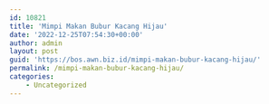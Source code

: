 ```yaml
---
id: 10821
title: 'Mimpi Makan Bubur Kacang Hijau'
date: '2022-12-25T07:54:30+00:00'
author: admin
layout: post
guid: 'https://bos.awn.biz.id/mimpi-makan-bubur-kacang-hijau/'
permalink: /mimpi-makan-bubur-kacang-hijau/
categories:
    - Uncategorized
---
```


